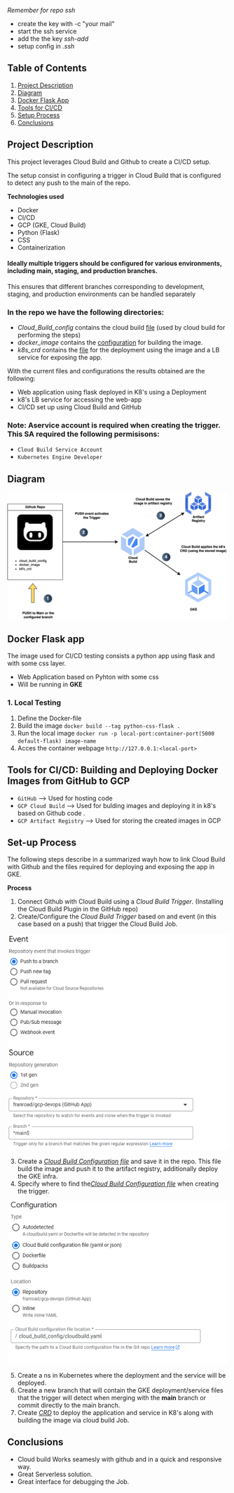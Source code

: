 



*Remember for repo ssh*
- create the key with -c "your mail"
- start the ssh service
- add the the key *ssh-add*
- setup config in *.ssh* 


## Table of Contents
1. [Project Description](#project-description)
2. [Diagram](#diagram)
3. [Docker Flask App](#docker-flask-app)
4. [Tools for CI/CD](#tools-for-ci/cd:-building-and-deploying-docker-images-from-gitHub-to-gcp)
5. [Setup Process](#setup-process)
6. [Conclusions](#conclusions)

## Project Description

This project leverages Cloud Build and Github to create a CI/CD setup.

The setup consist in configuring a trigger in Cloud Build that is configured to detect any push to the main of the repo.

**Technologies used**
- Docker
- CI/CD
- GCP (GKE, Cloud Build)
- Python (Flask)
- CSS
- Containerization

#### Ideally multiple triggers should be configured for various environments, including main, staging, and production branches. 
This ensures that different branches corresponding to development, staging, and production environments can be handled separately
### In the repo we have the following directories:

- *Cloud_Build_config* contains the cloud build [file](https://github.com/franroad/gcp-devops/blob/main/cloud_build_config/cloudbuild.yaml) (used by cloud build for performing the steps)
- *docker_image* contains the [configuration](https://github.com/franroad/gcp-devops/tree/main/docker_image) for building the image.
- *k8s_crd* contains the [file](https://github.com/franroad/gcp-devops/tree/main/k8s_crd) for the deployment using the image and a LB service for exposing the app.

With the current files and configurations the results obtained are the following:

 - Web application using flask deployed in K8's using a Deployment
 - k8's LB service for accessing the web-app
 - CI/CD set up using Cloud Build and GitHub

 ### **Note:** Aservice account is required when creating the trigger. This SA required the following permisisons:
 - ``Cloud Build Service Account``
 - ``Kubernetes Engine Developer``


## Diagram


<img src="https://github.com/franroad/gcp-devops/blob/main/images/cloudbuild_github.drawio%20(1).png" alt="Alt text" title="Optional title">


## Docker Flask app ##

The image used for CI/CD testing  consists a python app using flask and with some  css layer.

- Web Application based on Pyhton with some css
- Will be running in __GKE__


### 1. Local Testing ###

1. Define the Docker-file
2. Build the image  `docker build --tag python-css-flask . `
3. Run the local image `docker run -p local-port:container-port(5000 default-flask) image-name`
4. Acces the container webpage ``http://127.0.0.1:<local-port>``

## Tools for CI/CD: Building and Deploying Docker Images from GitHub to GCP
- ``GitHub`` --> Used for hosting code 
- ``GCP Cloud Build`` --> Used for bulding images and deploying it in k8's based on Github code .
- ``GCP Artifact Registry`` --> Used for storing the created images in GCP

## Set-up Process ##

The following steps describe in a summarized wayh how to link Cloud Build with Github and the files required for deploying and exposing the app in GKE.

**Process**

1. Connect Github with Cloud Build using a *Cloud Build Trigger*. (Installing the Cloud Build Plugin in the GitHub repo)
2. Create/Configure the *Cloud Build Trigger*  based on  and event (in this case based on a push) that trigger the Cloud Build Job.
<img src="https://github.com/franroad/gcp-devops/blob/gke-cloudbuild/images/any_push.png" alt="Alt text" title="Optional title">

3. Create a [*Cloud Build Configuration file*](https://github.com/franroad/gcp-devops/blob/main/cloud_build_config/cloudbuild.yaml) and save it in the repo. This file build the image and push it to the artifact registry, additionally deploy the GKE infra. 
4. Specify where to find the[*Cloud Build Configuration file*](https://github.com/franroad/gcp-devops/blob/main/cloud_build_config/cloudbuild.yaml) when creating the trigger.
<img src="https://github.com/franroad/gcp-devops/blob/gke-cloudbuild/images/path_cloud_build_file.png">

5. Create a ns in Kubernetes where the deployment and the service will be deployed.
6. Create a new branch that will contain the GKE deployment/service files that the trigger will detect when merging with the **main** branch or commit directly to the main branch.
7. Create [*CRD*](https://github.com/franroad/gcp-devops/blob/gke-cloudbuild/k8s_crd/deployment-service.yaml) to deploy the  application and  service in K8's along with building the image via cloud build Job.


## Conclusions

- Cloud build Works seamesly with github and in a quick and responsive way.
- Great Serverless solution.
- Great interface for debugging the Job.
